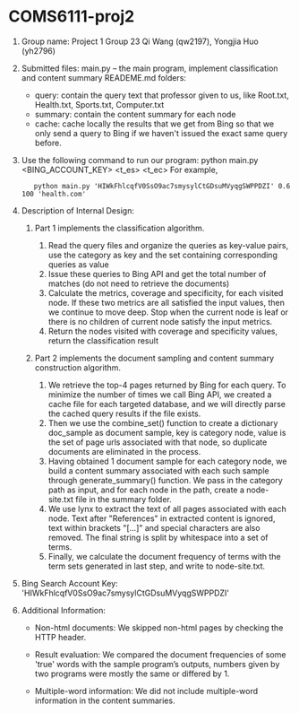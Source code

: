 # COMS6111-proj2

1. Group name: Project 1 Group 23
  Qi Wang (qw2197), Yongjia Huo (yh2796)

2. Submitted files:
  main.py – the main program, implement classification and content summary
  READEME.md
  folders:
  	* query: 	contain the query text that professor given to us, like Root.txt, Health.txt, Sports.txt, Computer.txt
  	* summary:  contain the content summary for each node
  	* cache: 	cache locally the results that we get from Bing so that we only send a query to Bing if we haven't issued the exact same query before.

3. Use the following command to run our program:
  python main.py <BING_ACCOUNT_KEY> <t_es> <t_ec> <host>
  For example, 

          python main.py 'HIWkFhlcqfV0SsO9ac7smysylCtGDsuMVyqgSWPPDZI' 0.6 100 'health.com'

4. Description of Internal Design:
    1. Part 1 implements the classification algorithm.
		1. Read the query files and organize the queries as key-value pairs, use the category as key and the set containing corresponding queries as value
		2. Issue these queries to Bing API and get the total number of matches (do not need to retrieve the documents)
		3. Calculate the metrics, coverage and specificity, for each visited node. If these two metrics are all satisfied the input values, then we continue to move deep. Stop when the current node is leaf or there is no children of current node satisfy the input metrics.
		4. Return the nodes visited with coverage and specificity values, return the classification result
		
    2. Part 2 implements the document sampling and content summary construction algorithm.
	    1. We retrieve the top-4 pages returned by Bing for each query. To minimize the number of times we call Bing API, we created a cache file for each targeted database, and we will directly parse the cached query results if the file exists.
	    2. Then we use the combine_set() function to create a dictionary doc_sample as document sample, key is category node, value is the set of page urls associated with that node, so duplicate documents are eliminated in the process.
        3. Having obtained 1 document sample for each category node, we build a content summary associated with each such sample through generate_summary() function. We pass in the category path as input, and for each node in the path, create a node-site.txt file in the summary folder. 
        4. We use lynx to extract the text of all pages associated with each node. Text after "References" in extracted content is ignored, text within brackets "[...]" and special characters are also removed. The final string is split by whitespace into a set of terms.
        5. Finally, we calculate the document frequency of terms with the term sets generated in last step, and write to node-site.txt.

5. Bing Search Account Key: 'HIWkFhlcqfV0SsO9ac7smysylCtGDsuMVyqgSWPPDZI'

6. Additional Information:
    * Non-html documents: We skipped non-html pages by checking the HTTP header.

    * Result evaluation: We compared the document frequencies of some 'true' words with the sample program’s outputs, numbers given by two programs were mostly the same or differed by 1.

    * Multiple-word information: We did not include multiple-word information in the content summaries.
